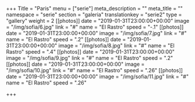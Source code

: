 +++
Title = "Paris"
menu = ["serie"]
meta_description = ""
meta_title = ""
namespace = "serie"
section = "galeria"
translationkey = "serie2"
type = "gallery"
weight = 2
[[photos]]
date = "2019-01-31T23:00:00+00:00"
image = "/img/sofia/6.jpg"
link = "#"
name = "El Rastro"
speed = "-.1"
[[photos]]
date = "2019-01-31T23:00:00+00:00"
image = "/img/sofia/7.jpg"
link = "#"
name = "El Rastro"
speed = ".2"
[[photos]]
date = "2019-01-31T23:00:00+00:00"
image = "/img/sofia/8.jpg"
link = "#"
name = "El Rastro"
speed = ".4"
[[photos]]
date = "2019-01-31T23:00:00+00:00"
image = "/img/sofia/9.jpg"
link = "#"
name = "El Rastro"
speed = ".2"
[[photos]]
date = "2019-01-31T23:00:00+00:00"
image = "/img/sofia/10.jpg"
link = "#"
name = "El Rastro"
speed = ".26"
[[photos]]
date = "2019-01-31T23:00:00+00:00"
image = "/img/sofia/11.jpg"
link = "#"
name = "El Rastro"
speed = ".26"

+++
